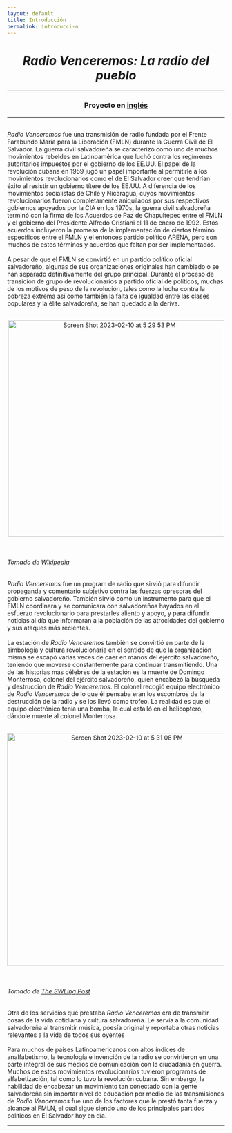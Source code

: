 ```yaml
---
layout: default
title: Introducción
permalink: introducci-n
---
```

<!-- Add an essay or interpretive material below this line,
using HTML or markdown.  Do not modify this file above this line -->
<h1><center><i>Radio Venceremos: La radio del pueblo</i></center></h1>
<hr>
<h3><center>Proyecto en <a href="https://lgsump.github.io/radio-venceremos-english/introduction">inglés</a></center></h3>
<hr>
<br>
<i>Radio Venceremos</i> fue una transmisión de radio fundada por el Frente Farabundo María para la Liberación (FMLN) durante la Guerra Civil de El Salvador. La guerra civil salvadoreña se caracterizó como uno de muchos movimientos rebeldes en Latinoamérica que luchó contra los regímenes autoritarios impuestos por el gobierno de los EE.UU. El papel de la revolución cubana en 1959 jugó un papel importante al permitirle a los movimientos revolucionarios como el de El Salvador creer que tendrían éxito al resistir un gobierno títere de los EE.UU. A diferencia de los movimientos socialistas de Chile y Nicaragua, cuyos movimientos revolucionarios fueron completamente aniquilados por sus respectivos gobiernos apoyados por la CIA en los 1970s, la guerra civil salvadoreña terminó con la firma de los Acuerdos de Paz de Chapultepec entre el FMLN y el gobierno del Presidente Alfredo Cristiani el 11 de enero de 1992. Estos acuerdos incluyeron la promesa de la implementación de ciertos término específicos entre el FMLN y el entonces partido político ARENA, pero son muchos de estos términos y acuerdos que faltan por ser implementados. 
<br>
<br>
A pesar de que el FMLN se convirtió en un partido político oficial salvadoreño, algunas de sus organizaciones originales han cambiado o se han separado definitivamente del grupo principal. Durante el proceso de transición de grupo de revolucionarios a partido oficial de políticos, muchas de los motivos de peso de la revolución, tales como la lucha contra la pobreza extrema así como también la falta de igualdad entre las clases populares y la élite salvadoreña, se han quedado a la deriva.
<br>
<br>
<p style="text-align:center;"><img width="501" alt="Screen Shot 2023-02-10 at 5 29 53 PM" src="https://user-images.githubusercontent.com/122332459/218221500-c9e85ead-dfb9-42c6-a710-eb775249ab6e.png"></p>
<br>
<h6>Tomado de <a href="https://commons.wikimedia.org/wiki/File:Flag_of_FMLN.jpg">Wikipedia</a></h6>
<i>Radio Venceremos</i> fue un program de radio que sirvió para difundir propaganda y comentario subjetivo contra las fuerzas opresoras del gobierno salvadoreño. También sirvió como un instrumento para que el FMLN coordinara y se comunicara con salvadoreños hayados en el esfuerzo revolucionario para prestarles aliento y apoyo, y para difundir noticias al día que informaran a la población de las atrocidades del gobierno y sus ataques más recientes. 
<br>
<br>
La estación de <i>Radio Venceremos</i> también se convirtió en parte de la simbología y cultura revolucionaria en el sentido de que la organización misma se escapó varias veces de caer en manos del ejército salvadoreño, teniendo que moverse constantemente para continuar transmitiendo. Una de las historias más célebres de la estación es la muerte de Domingo Monterrosa, colonel  del ejército salvadoreño, quien encabezó la búsqueda y destrucción de <i>Radio Venceremos</i>. El colonel recogió equipo electrónico de <i>Radio Venceremos</i> de lo que él pensaba eran los escombros de la destrucción de la radio y se los llevó como trofeo. La realidad es que el equipo electrónico tenía una bomba, la cual estalló en el helicoptero, dándole muerte al colonel Monterrosa. 
<br>
<br>
<p style="text-align:center;"><img width="539" alt="Screen Shot 2023-02-10 at 5 31 08 PM" src="https://user-images.githubusercontent.com/122332459/218221634-2da09cae-eada-4591-a788-b44951cc871f.png"></p>
<br>
<h6>Tomado de <a href="https://swling.com/blog/2019/06/radio-venceremos-a-salvadoran-civil-war-underground-station/">The SWLing Post</a></h6>
Otra de los servicios que prestaba <i>Radio Venceremos</i> era de transmitir cosas de la vida cotidiana y cultura salvadoreña. Le servía a la comunidad salvadoreña al transmitir música, poesía original y reportaba otras noticias relevantes a la vida de todos sus oyentes
<br>
<br>
Para muchos de países Latinoamericanos con altos índices de analfabetismo, la tecnología e invención de la radio se convirtieron en una parte integral de sus medios de comunicación con la ciudadanía en guerra. Muchos de estos movimientos revolucionarios tuvieron programas de alfabetización, tal como lo tuvo la revolución cubana. Sin embargo, la habilidad de encabezar un movimiento tan conectado con la gente salvadoreña sin importar nivel de educación por medio de las transmisiones de <i>Radio Venceremos</i> fue uno de los factores que le prestó tanta fuerza y alcance al FMLN, el cual sigue siendo uno de los principales partidos políticos en El Salvador hoy en día. 
<br>
<hr>

